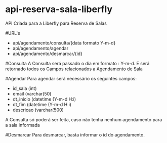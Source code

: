 # api-reserva-sala-liberfly
API Criada para a Liberfly para Reserva de Salas

#URL's 
- api/agendamento/consulta/{data formato Y-m-d}
- api/agendamento/agendar
- api/agendamento/desmarcar/{id}


#Consulta
A Consulta será passado o dia em formato : Y-m-d. E será retornado todos os Campos relacionados a Agendamento de Sala

#Agendar
Para agendar será necessário os seguintes campos:
  - id_sala (int)
  - email (varchar(50)
  - dt_inicio (datetime (Y-m-d H:i)
  - dt_fim (datetime (Y-m-d H:i)
  - descricao (varchar(500)
  
  A Consulta só poderá ser feita, caso não tenha nenhum agendamento para a sala informada
  
 #Desmarcar
 Para desmarcar, basta informar o id do agendamento.
